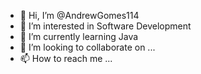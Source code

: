 - 👋 Hi, I’m @AndrewGomes114
- 👀 I’m interested in Software Development
- 🌱 I’m currently learning Java
- 💞️ I’m looking to collaborate on ...
- 📫 How to reach me ...

<!---
AndrewGomes114/AndrewGomes114 is a ✨ special ✨ repository because its `README.md` (this file) appears on your GitHub profile.
You can click the Preview link to take a look at your changes.
--->
